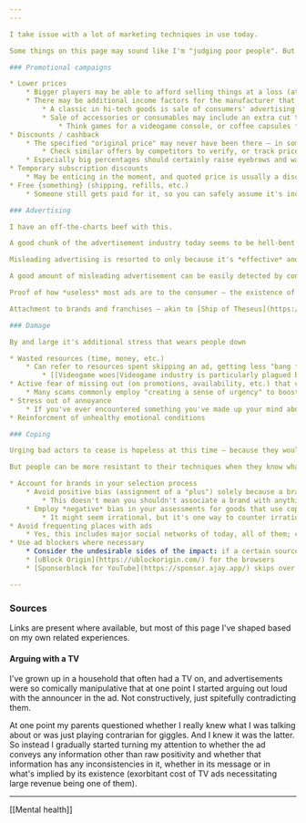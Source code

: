 ```yaml
---
---

I take issue with a lot of marketing techniques in use today.

Some things on this page may sound like I'm "judging poor people". But I do understand that under financial pressure they don't always have a choice. I still aim to inform them about the potential consequences both for themselves as well as the society they live in.

### Promotional campaigns

* Lower prices
    * Bigger players may be able to afford selling things at a loss (at the expense of investment or other branches of the business) for enough time to suppress smaller players in their industry, raising barrier to entry for potential competitors and then enjoying their comfortable position where incremental product updates are enough to keep raising prices
    * There may be additional income factors for the manufacturer that come into play *after* a product is sold
        * A classic in hi-tech goods is sale of consumers' advertising profiles that consumers are strongarmed into consenting to, e. g. by regularly asking them without providing the option "no and never ask me again" (e. g. Google's Play Protect) or just not providing certain features of the product outright (webOS-based TVs, e. g. by LG)
        * Sale of accessories or consumables may include an extra cut to soften the loss incurred on the base product.
            * Think games for a videogame console, or coffee capsules for a coffee machine, or ink for an inkjet printer, or a charger with a proprietary plug — if these things seem to cost way more than competition and aren't compatible with anything but specific product by the same or associated manufacturer, this is usually why.
* Discounts / cashback
    * The specified "original price" may never have been there — in some countries such practice is illegal, but can still be found because enforcement is difficult
        * Check similar offers by competitors to verify, or track price changes over time for the items in question
    * Especially big percentages should certainly raise eyebrows and warrant investigation into why would it be — for a particular brand it may mean that they massively overshot the price range for how much value they deliver, but, unlike a discount, a permanent price drop usually isn't accompanied with a flashy label and might make the manufacturer look bad
* Temporary subscription discounts
    * May be enticing in the moment, and quoted price is usually a discounted one, but for long-term such subscriptions easily turn into bad deals, especially if a discount is being suggested for a more expensive
* Free {something} (shipping, refills, etc.)
    * Someone still gets paid for it, so you can safely assume it's included in the price

### Advertising

I have an off-the-charts beef with this.

A good chunk of the advertisement industry today seems to be hell-bent on getting consumers into bad deals through various manipulative tactics. These tactics usually involve making us feel emotionally "bad" for not carrying out their intended action. Damage from individual cases isn't really noticeable (when it is so blatant, the ad is less effective), but it adds up over time. Tricks may vary from half-truths to exploitation of widespread mental issues (need for validation, [ludomania](https://en.wikipedia.org/wiki/Problem_gambling)).

Misleading advertising is resorted to only because it's *effective* and because manipulation is hard to prove, thus reputational damage to the object of advertisement is minimal even in the vast majority of cases — emotional impact is quite hard to define in technical terms and thus hard to prove in court and hold the manipulating party accountable.

A good amount of misleading advertisement can be easily detected by considering funding for advertisements in question.

Proof of how *useless* most ads are to the consumer — the existence of [ad/banner blindness](https://en.wikipedia.org/wiki/Banner_blindness).

Attachment to brands and franchises — akin to [Ship of Theseus](https://en.wikipedia.org/wiki/Ship_of_Theseus), it can retain the name while no longer sharing anything else with what sparked the attachment at the time, and this attachment is a convenient exploit.

### Damage

By and large it's additional stress that wears people down

* Wasted resources (time, money, etc.)
    * Can refer to resources spent skipping an ad, getting less "bang for the buck" than was otherwise possible, etc.
        * [[Videogame woes|Videogame industry is particularly plagued by this]], with games barely evolving gameplay-wise and often releasing in an unstable state (due to widely available online update mechanisms game-breaking bugs are no longer *that* dangerous), but requiring ever increasing hardware power (mostly GPUs) and steadily increasing in price
* Active fear of missing out (on promotions, availability, etc.) that can turn into feeling of guilt when an arbitrary timer runs out
    * Many scams commonly employ "creating a sense of urgency" to boost their success rate, but use of this technique isn't limited to just scammers
* Stress out of annoyance
    * If you've ever encountered something you've made up your mind about not being interested in and are forced to skip the ad somehow (like scrolling one minute forward through a sponsored spot on YouTube) — after a first hundred times it "gets old"
* Reinforcment of unhealthy emotional conditions

### Coping

Urging bad actors to cease is hopeless at this time — because they wouldn't listen and because forcing them to cease threatens the freedoms of the society.

But people can be more resistant to their techniques when they know what these techniques are, and in the process become healthier and more positive.

* Account for brands in your selection process
    * Avoid positive bias (assignment of a "plus") solely because a brand is familiar
        * This doesn't mean you shouldn't associate a brand with anything positive at all, but don't let this association lose its ground in specific likeable traits, which would turn it into liking a brand *in general* — and the brand in question may lose these traits as time goes on
    * Employ *negative* bias in your assessments for goods that use copious amounts of advertising
        * It might seem irrational, but it's one way to counter irrational familiarity with a brand that emerges just through it being all over the place, since it's *very* hard to consciously spot (fight fire with fire?); if you _can_ consciously spot it, good, you don't need this technique
* Avoid frequenting places with ads
    * Yes, this includes major social networks of today, all of them; consider [[Fediverse]] if you're open to that itch being scratched in another way
* Use ad blockers where necessary
    * Consider the undesirable sides of the impact: if a certain source of useful goods relies on advertisement revenue
    * [uBlock Origin](https://ublockorigin.com/) for the browsers
    * [Sponsorblock for YouTube](https://sponsor.ajay.app/) skips over integrated sponsored spots with the help of a community-maintained database

---
```


### Sources

Links are present where available, but most of this page I've shaped based on my own related experiences.

#### Arguing with a TV

I've grown up in a household that often had a TV on, and advertisements were so comically manipulative that at one point I started arguing out loud with the announcer in the ad. Not constructively, just spitefully contradicting them.

At one point my parents questioned whether I really knew what I was talking about or was just playing contrarian for giggles. And I knew it was the latter. So instead I gradually started turning my attention to whether the ad conveys any information other than raw positivity and whether that information has any inconsistencies in it, whether in its message or in what's implied by its existence (exorbitant cost of TV ads necessitating large revenue being one of them).

---

[[Mental health]]
